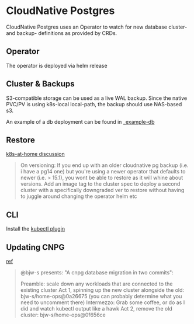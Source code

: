 # CloudNative Postgres

CloudNative Postgres uses an Operator to watch for new database cluster- and backup- definitions
as provided by CRDs.

## Operator

The operator is deployed via helm release

## Cluster & Backups

S3-compatible storage can be used as a live WAL backup.
Since the native PVC/PV is using k8s-local local-path, the backup should use NAS-based s3.

An example of a db deployment can be found in [_example-db](_example-db/)

## Restore

[k8s-at-home discussion](https://discord.com/channels/673534664354430999/1036720267474509885)

> On versioning:
> If you end up with an older cloudnative pg backup (i.e. i have a pg14 one) but you're using a
> newer operator that defaults to newer (i.e. > 15.1), you wont be able to restore as it will whine about versions.
> Add an image tag to the cluster spec to deploy a second cluster with a specifically downgraded ver to restore
> without having to juggle around changing the operator helm etc

## CLI

Install the [kubectl plugin](https://cloudnative-pg.io/documentation/1.18/cnpg-plugin/)

## Updating CNPG

[ref](https://github.com/onedr0p/home-ops/issues/4448#issuecomment-1430440044)

> @bjw-s presents: "A cnpg database migration in two commits":
>
> Preamble: scale down any workloads that are connected to the existing cluster
> Act 1, spinning up the new cluster alongside the old: bjw-s/home-ops@0a26675 (you can probably determine what you need to uncomment there)
> Intermezzo: Grab some coffee, or do as I did and watch kubectl output like a hawk
> Act 2, remove the old cluster: bjw-s/home-ops@0f656ce
